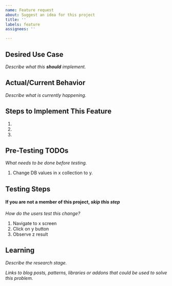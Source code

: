 ```yaml
---
name: Feature request
about: Suggest an idea for this project
title: ''
labels: feature
assignees: ''

---
```


## Desired Use Case

_Describe what this **should** implement._

## Actual/Current Behavior

_Describe what is currently happening._

## Steps to Implement This Feature

  1.
  2.
  3.

## Pre-Testing TODOs

_What needs to be done before testing._

  1. Change DB values in x collection to y.

## Testing Steps

#### If you are not a member of this project, _skip this step_

_How do the users test this change?_

  1. Navigate to x screen
  2. Click on y button
  3. Observe z result

## Learning

_Describe the research stage._

_Links to blog posts, patterns, libraries or addons that could be used to solve this problem._
